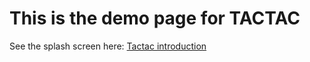 # This is the demo page for TACTAC

See the splash screen here: <a href="http://ggojard.github.io/tactac_introduction/">Tactac introduction</a>
